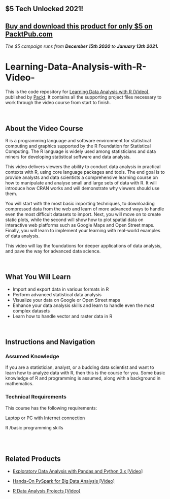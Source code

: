 ## $5 Tech Unlocked 2021!
[Buy and download this product for only $5 on PacktPub.com](https://www.packtpub.com/)
-----
*The $5 campaign         runs from __December 15th 2020__ to __January 13th 2021.__*

# Learning-Data-Analysis-with-R-Video-


This is the code repository for [Learning Data Analysis with R (Video)](https://prod.packtpub.com/in/big-data-and-business-intelligence/learning-data-analysis-r-video), published by [Packt](https://www.packtpub.com/?utm_source=github). It contains all the supporting project files necessary to work through the video course from start to finish.


 


## About the Video Course

R is a programming language and software environment for statistical computing and graphics supported by the R Foundation for Statistical Computing. The R language is widely used among statisticians and data miners for developing statistical software and data analysis.

This video delivers viewers the ability to conduct data analysis in practical contexts with R, using core language packages and tools. The end goal is to provide analysts and data scientists a comprehensive learning course on how to manipulate and analyse small and large sets of data with R. It will introduce how CRAN works and will demonstrate why viewers should use them.

You will start with the most basic importing techniques, to downloading compressed data from the web and learn of more advanced ways to handle even the most difficult datasets to import. Next, you will move on to create static plots, while the second will show how to plot spatial data on interactive web platforms such as Google Maps and Open Street maps. Finally, you will learn to implement your learning with real-world examples of data analysis.

This video will lay the foundations for deeper applications of data analysis, and pave the way for advanced data science. 

 


<H2>What You Will Learn</H2>

<DIV class=book-info-will-learn-text>

<UL>

<LI> Import and export data in various formats in R

<LI> Perform advanced statistical data analysis

<LI> Visualize your data on Google or Open Street maps

<LI> Enhance your data analysis skills and learn to handle even the most complex datasets

<LI> Learn how to handle vector and raster data in R

</LI></UL></DIV>


 


## Instructions and Navigation

### Assumed Knowledge

If you are a statistician, analyst, or a budding data scientist and want to learn how to analyze data with R, then this is the course for you. Some basic knowledge of R and programming is assumed, along with a background in mathematics.

### Technical Requirements

This course has the following requirements:<br/>

Laptop or PC with Internet connection <br/>


R /basic programming skills <br/> 


 




## Related Products

* [Exploratory Data Analysis with Pandas and Python 3.x [Video]](https://prod.packtpub.com/in/application-development/exploratory-data-analysis-pandas-and-python-3x-video)



* [Hands-On PySpark for Big Data Analysis [Video]](https://prod.packtpub.com/in/big-data-and-business-intelligence/hands-pyspark-big-data-analysis-video)



* [R Data Analysis Projects [Video]](https://prod.packtpub.com/in/big-data-and-business-intelligence/r-data-analysis-projects-video)
